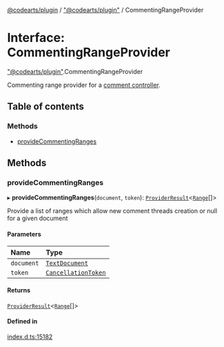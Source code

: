 [@codearts/plugin](../README.md) / ["@codearts/plugin"](../modules/_codearts_plugin_.md) / CommentingRangeProvider

# Interface: CommentingRangeProvider

["@codearts/plugin"](../modules/_codearts_plugin_.md).CommentingRangeProvider

Commenting range provider for a [comment controller](codearts_plugin_.CommentController.md).

## Table of contents

### Methods

- [provideCommentingRanges](codearts_plugin_.CommentingRangeProvider.md#providecommentingranges)

## Methods

### provideCommentingRanges

▸ **provideCommentingRanges**(`document`, `token`): [`ProviderResult`](../modules/_codearts_plugin_.md#providerresult)<[`Range`](../classes/codearts_plugin_.Range.md)[]\>

Provide a list of ranges which allow new comment threads creation or null for a given document

#### Parameters

| Name | Type |
| :------ | :------ |
| `document` | [`TextDocument`](codearts_plugin_.TextDocument.md) |
| `token` | [`CancellationToken`](codearts_plugin_.CancellationToken.md) |

#### Returns

[`ProviderResult`](../modules/_codearts_plugin_.md#providerresult)<[`Range`](../classes/codearts_plugin_.Range.md)[]\>

#### Defined in

[index.d.ts:15182](https://github.com/huaweicloud/cloudide-plugin-api/blob/5055bbd/index.d.ts#L15182)
